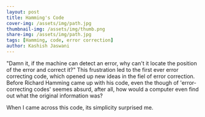 ```yaml
---
layout: post
title: Hamming's Code
cover-img: /assets/img/path.jpg
thumbnail-img: /assets/img/thumb.png
share-img: /assets/img/path.jpg
tags: [Hamming, code, error correction]
author: Kashish Jaswani
---
```


"Damn it, if the machine can detect an error, why can't it locate the position of the error and correct it?"
This frustration led to the first ever error correcting code, which opened up new ideas in the fiel of error correction.
Before Richard Hamming came up with his code, even the though of 'error-correcting codes' seemes absurd, after all, 
how would a computer even find out what the original information was? 

When I came across this code, its simplicity surprised me. 
